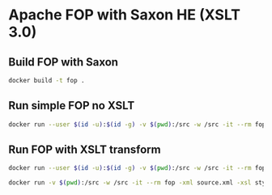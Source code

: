 Apache FOP with Saxon HE (XSLT 3.0)
===================================



Build FOP with Saxon
--------------------

```bash
docker build -t fop .      
```

Run simple FOP no XSLT
----------------------

```bash
docker run --user $(id -u):$(id -g) -v $(pwd):/src -w /src -it --rm fop helloworld.fo -pdf helloworld.pdf
```

Run FOP with XSLT transform
---------------------------

```bash
docker run --user $(id -u):$(id -g) -v $(pwd):/src -w /src -it --rm fop -xml source.xml -xsl style.xsl -pdf document.pdf
```

```bash
docker run -v $(pwd):/src -w /src -it --rm fop -xml source.xml -xsl style.xsl -pdf document.pdf
```
